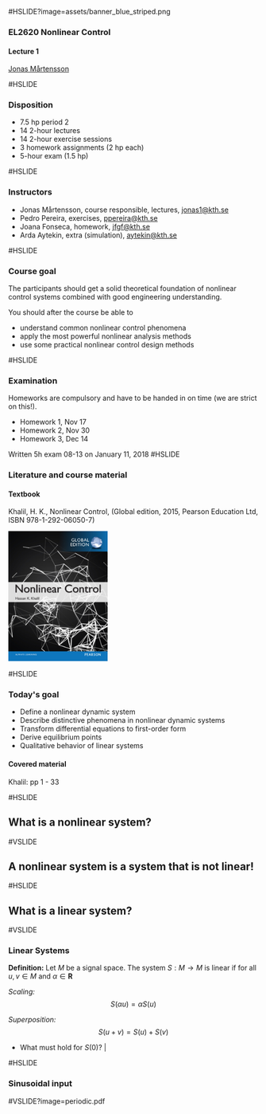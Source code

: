 #HSLIDE?image=assets/banner_blue_striped.png
### EL2620 Nonlinear Control

#### Lecture 1

[Jonas Mårtensson](mailto:jonas1@kth.se)

#HSLIDE
### Disposition
- 7.5 hp period 2
- 14 2-hour lectures
- 14 2-hour exercise sessions
- 3 homework assignments (2 hp each)
- 5-hour exam (1.5 hp)

#HSLIDE
### Instructors
- Jonas Mårtensson, course responsible, lectures, jonas1@kth.se
- Pedro Pereira, exercises, ppereira@kth.se
- Joana Fonseca, homework, jfgf@kth.se
- Arda Aytekin, extra (simulation), aytekin@kth.se

#HSLIDE
### Course goal
The participants should get a solid theoretical foundation of nonlinear control systems combined with good engineering understanding. 

You should after the course be able to 
- understand common nonlinear control phenomena 
- apply the most powerful nonlinear analysis methods
- use some practical nonlinear control design methods

#HSLIDE

### Examination
Homeworks are compulsory and have to be handed in on time (we are strict on this!).
- Homework 1, Nov 17
- Homework 2, Nov 30
- Homework 3, Dec 14 

Written 5h exam 08-13 on January 11, 2018
#HSLIDE

### Literature and course material
#### Textbook
Khalil, H. K., Nonlinear Control, (Global edition, 2015, Pearson Education Ltd, ISBN 978-1-292-06050-7)

<img src="figures/cover.png" alt="Drawing" style="width: 200px;"/>

#HSLIDE

### Today's goal

- Define a nonlinear dynamic system
- Describe distinctive phenomena in nonlinear dynamic systems
- Transform differential equations to first-order form
- Derive equilibrium points
- Qualitative behavior of linear systems

#### Covered material 
Khalil: pp 1 - 33

#HSLIDE

## What is a nonlinear system?

#VSLIDE

## A nonlinear system is a system that is not linear!

#HSLIDE

## What is a linear system?

#VSLIDE

### Linear Systems

**Definition:** Let $M$ be a signal
space. The system $S:M\rightarrow M$ is linear if for all $u,v\in M$ and $\alpha\in \mathbf{R}$

*Scaling:*
$$ S(\alpha u) = \alpha S(u) $$

*Superposition:*
$$
S(u+v)=S(u)+S(v)
$$

- What must hold for $S(0)$? |

#HSLIDE

### Sinusoidal input

#VSLIDE?image=periodic.pdf
